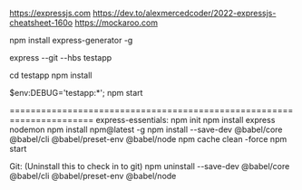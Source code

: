 https://expressjs.com
https://dev.to/alexmercedcoder/2022-expressjs-cheatsheet-160o
https://mockaroo.com

npm install express-generator -g

express --git --hbs testapp

cd testapp
npm install

$env:DEBUG='testapp:*'; npm start

======================================================================
express-essentials:
npm init
npm install express nodemon
npm install npm@latest -g
npm install --save-dev @babel/core @babel/cli @babel/preset-env  @babel/node
npm cache clean -force
npm start

Git: (Uninstall this to check in to git)
npm uninstall --save-dev @babel/core @babel/cli @babel/preset-env  @babel/node
